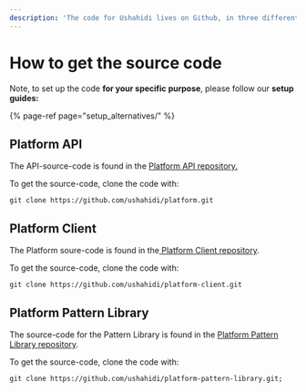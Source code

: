 ```yaml
---
description: 'The code for Ushahidi lives on Github, in three different repos.'
---
```


# How to get the source code

Note, to set up the code **for your specific purpose**, please follow our **setup guides:**

{% page-ref page="setup\_alternatives/" %}

## Platform API

The API-source-code is found in the [Platform API repository.](https://github.com/ushahidi/platform)

To get the source-code, clone the code with:

```text
git clone https://github.com/ushahidi/platform.git
```

## Platform Client

The Platform soure-code is found in the[ Platform Client repository](https://github.com/ushahidi/platform-client).

To get the source-code, clone the code with:

```
git clone https://github.com/ushahidi/platform-client.git
```

## Platform Pattern Library

The source-code for the Pattern Library is found in the [Platform Pattern Library repository](https://github.com/ushahidi/platform-pattern-library).

To get the source-code, clone the code with:

```text
git clone https://github.com/ushahidi/platform-pattern-library.git;
```





